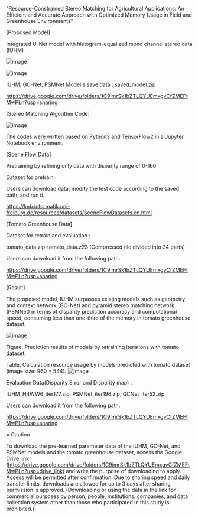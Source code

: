 "Resource-Constrained Stereo Matching for Agricultural Applications: An Efficient and Accurate Approach with Optimized Memory Usage in Field and Greenhouse Environments"

[Proposed Model]

Integrated U-Net model with histogram-equalized mono channel stereo data (IUHM)

![image](https://github.com/user-attachments/assets/48e6205c-30a3-4157-810f-1fdb47aec45d)

![image](https://github.com/user-attachments/assets/04ba8194-92a8-40b3-923f-f2d928e0c160)


IUHM, GC-Net, PSMNet Model's save data : saved_model.zip

https://drive.google.com/drive/folders/1C9imrSk1bZTLQYUEmxgvCfZMEFtMwPLn?usp=sharing
 
 
[Stereo Matching Algorithm Code]

![image](https://github.com/user-attachments/assets/2add8710-5c49-431f-b1f8-5fd96270e973)

The codes were written based on Python3 and TensorFlow2 in a Jupyter Notebook environment.

[Scene Flow Data]

Pretraining by refining only data with disparity range of 0-160

Dataset for pretrain :

Users can download data, modify the test code according to the saved path, and run it.

https://lmb.informatik.uni-freiburg.de/resources/datasets/SceneFlowDatasets.en.html


[Tomato Greenhouse Data]

Dataset for retrain and evaluation :

tomato_data.zip-tomato_data.z23 (Compressed file divided into 24 parts)

Users can download it from the following path:

https://drive.google.com/drive/folders/1C9imrSk1bZTLQYUEmxgvCfZMEFtMwPLn?usp=sharing

[Result]

The proposed model, IUHM surpasses existing models such as geometry and context network (GC-Net) and pyramid stereo matching network (PSMNet)
in terms of disparity prediction accuracy and computational speed,
consuming less than one-third of the memory in tomato greenhouse dataset.


![image](https://github.com/user-attachments/assets/42829cbc-ad43-45d8-81a6-cf1901588931)

Figure. Prediction results of models by retraining iterations with tomato dataset.



Table. Calculation resource usage by models predicted with tomato dataset (image size: 960 × 544).
![image](https://github.com/user-attachments/assets/e990a3ea-594a-4a8b-b8f9-07be78c07c07)

Evaluation Data(Disparity Error and Disparity map) :

IUHM_H4WW6_iter177.zip, PSMNet_iter196.zip, GCNet_iter52.zip

Users can download it from the following path:

https://drive.google.com/drive/folders/1C9imrSk1bZTLQYUEmxgvCfZMEFtMwPLn?usp=sharing


※ Caution.

To download the pre-learned parameter data of the IUHM, GC-Net, and PSMNet models and the tomato greenhouse dataset, access the Google Drive link (https://drive.google.com/drive/folders/1C9imrSk1bZTLQYUEmxgvCfZMEFtMwPLn?usp=drive_link) and write the purpose of downloading to apply. Access will be permitted after confirmation. Due to sharing speed and daily transfer limits, downloads are allowed for up to 3 days after sharing permission is approved.
(Downloading or using the data in the link for commercial purposes by person, people, institutions, companies, and data collection system other than those who participated in this study is prohibited.)
